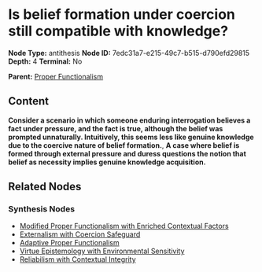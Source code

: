 # Is belief formation under coercion still compatible with knowledge?

**Node Type:** antithesis
**Node ID:** 7edc31a7-e215-49c7-b515-d790efd29815
**Depth:** 4
**Terminal:** No

**Parent:** [Proper Functionalism](proper-functionalism-synthesis-42bcbd7c-8695-4e31-9b7d-e2971690e5fe.md)

## Content

**Consider a scenario in which someone enduring interrogation believes a fact under pressure, and the fact is true, although the belief was prompted unnaturally. Intuitively, this seems less like genuine knowledge due to the coercive nature of belief formation.**, **A case where belief is formed through external pressure and duress questions the notion that belief as necessity implies genuine knowledge acquisition.**

## Related Nodes

### Synthesis Nodes

- [Modified Proper Functionalism with Enriched Contextual Factors](modified-proper-functionalism-with-enriched-contextual-factors-synthesis-3aa8195a-945e-480e-b9fd-a8cd6f296226.md)
- [Externalism with Coercion Safeguard](externalism-with-coercion-safeguard-synthesis-15104fcf-7da0-4701-9ef1-ba53add1d53c.md)
- [Adaptive Proper Functionalism](adaptive-proper-functionalism-synthesis-d775d9d3-5762-4361-98c5-7a767a9a9bb4.md)
- [Virtue Epistemology with Environmental Sensitivity](virtue-epistemology-with-environmental-sensitivity-synthesis-d113eea8-68e8-41f1-80ac-bab6bf1b2f9f.md)
- [Reliabilism with Contextual Integrity](reliabilism-with-contextual-integrity-synthesis-c82017f7-bdfe-419f-ab35-50835bfcc136.md)
